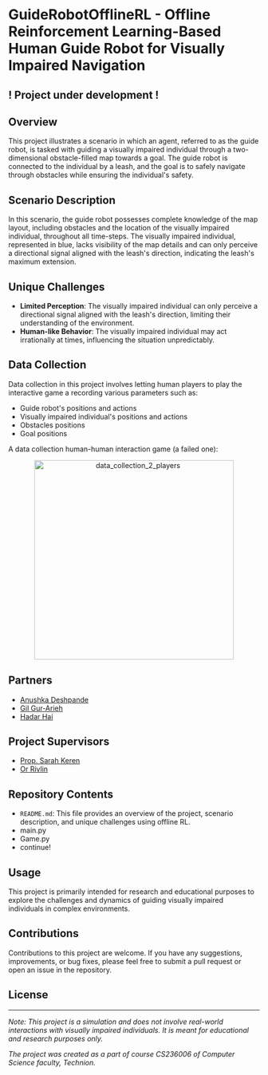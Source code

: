 # GuideRobotOfflineRL - Offline Reinforcement Learning-Based Human Guide Robot for Visually Impaired Navigation

## ! Project under development !

## Overview

This project illustrates a scenario in which an agent, referred to as the guide robot, is tasked with guiding a visually impaired individual through a two-dimensional obstacle-filled map towards a goal. The guide robot is connected to the individual by a leash, and the goal is to safely navigate through obstacles while ensuring the individual's safety.

## Scenario Description

In this scenario, the guide robot possesses complete knowledge of the map layout, including obstacles and the location of the visually impaired individual, throughout all time-steps. The visually impaired individual, represented in blue, lacks visibility of the map details and can only perceive a directional signal aligned with the leash's direction, indicating the leash's maximum extension.

## Unique Challenges

- **Limited Perception**: The visually impaired individual can only perceive a directional signal aligned with the leash's direction, limiting their understanding of the environment.
- **Human-like Behavior**: The visually impaired individual may act irrationally at times, influencing the situation unpredictably.

## Data Collection

Data collection in this project involves letting human players to play the interactive game a recording various parameters such as:
- Guide robot's positions and actions
- Visually impaired individual's positions and actions
- Obstacles positions
- Goal positions

A data collection human-human interaction game (a failed one):

<p align="center">
<img src="https://github.com/hadar-hai/GuideRobotOfflineRL/assets/64587231/d097fe0c-f899-40dd-8ff4-17ee6caf7300" width="400" alt="data_collection_2_players">
</p>

## Partners

- [Anushka Deshpande](https://github.com/Anna4142)
- [Gil Gur-Arieh](https://github.com/gilgurarieh)
- [Hadar Hai](https://github.com/hadar-hai)

## Project Supervisors

- [Prop. Sarah Keren](https://sarahk.cs.technion.ac.il/)
- [Or Rivlin](https://github.com/orrivlin)

## Repository Contents

- `README.md`: This file provides an overview of the project, scenario description, and unique challenges using offline RL.
- main.py
- Game.py
- continue!

## Usage

This project is primarily intended for research and educational purposes to explore the challenges and dynamics of guiding visually impaired individuals in complex environments.

## Contributions

Contributions to this project are welcome. If you have any suggestions, improvements, or bug fixes, please feel free to submit a pull request or open an issue in the repository.

## License



---
*Note: This project is a simulation and does not involve real-world interactions with visually impaired individuals. It is meant for educational and research purposes only.*

*The project was created as a part of course CS236006 of Computer Science faculty, Technion.*


